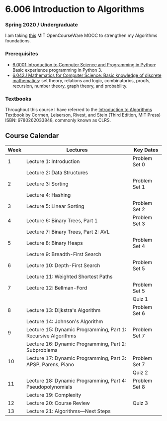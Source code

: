 # 6.006 Introduction to Algorithms

### Spring 2020 / Undergraduate
I am taking [this](https://ocw.mit.edu/courses/6-006-introduction-to-algorithms-spring-2020/) MIT OpenCourseWare MOOC to strengthen my Algorithms foundations.

### Prerequisites
- [6.0001 Introduction to Computer Science and Programming in Python](https://github.com/keivalya/mit-ocw-6001):  Basic experience programming in Python 3.
- [6.042J Mathematics for Computer Science: Basic knowledge of discrete mathematics](https://github.com/keivalya/): set theory, relations and logic, combinatorics, proofs, recursion, number theory, graph theory, and probability.

### Textbooks
Throughout this course I have referred to the [Introduction to Algorithms](https://mitpress.mit.edu/9780262533058/introduction-to-algorithms/) Textbook by Cormen, Leiserson, Rivest, and Stein (Third Edition, MIT Press) ISBN: 9780262033848, commonly known as CLRS.

## Course Calendar
| Week | Lectures                                         | Key Dates            |
|------|--------------------------------------------------|----------------------|
| 1    | Lecture 1: Introduction                         | Problem Set 0    |
|      | Lecture 2: Data Structures                      |                      |
| 2    | Lecture 3: Sorting                              | Problem Set 1    |
|      | Lecture 4: Hashing                              |                      |
| 3    | Lecture 5: Linear Sorting                       | Problem Set 2    |
| 4    | Lecture 6: Binary Trees, Part 1                 | Problem Set 3    |
|      | Lecture 7: Binary Trees, Part 2: AVL            |                      |
| 5    | Lecture 8: Binary Heaps                         | Problem Set 4    |
|      | Lecture 9: Breadth-First Search                 |         |
| 6    | Lecture 10: Depth-First Search                  | Problem Set 5    |
|      | Lecture 11: Weighted Shortest Paths             |                      |
| 7    | Lecture 12: Bellman-Ford                        | Problem Set 5    |
|      |                                                  | Quiz 1               |
| 8    | Lecture 13: Dijkstra's Algorithm                | Problem Set 6    |
|      | Lecture 14: Johnson's Algorithm                 |         |
| 9    | Lecture 15: Dynamic Programming, Part 1: Recursive Algorithms | Problem Set 7 |
|      | Lecture 16: Dynamic Programming, Part 2: Subproblems            |                      |
| 10   | Lecture 17: Dynamic Programming, Part 3: APSP, Parens, Piano    | Problem Set 7    |
|      |                                                  | Quiz 2               |
| 11   | Lecture 18: Dynamic Programming, Part 4: Pseudopolynomials      | Problem Set 8    |
|      | Lecture 19: Complexity                          |        |
| 12   | Lecture 20: Course Review                       | Quiz 3               |
| 13   | Lecture 21: Algorithms—Next Steps               |                      |